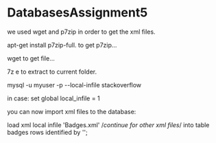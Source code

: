 # DatabasesAssignment5

we used wget and p7zip in order to get the xml files.

apt-get install p7zip-full. to get p7zip...

wget <url> to get file...
  
7z e <full zip file name> to extract to current folder.

mysql -u myuser -p --local-infile stackoverflow

in case: set global local_infile = 1

you can now import xml files to the database:

load xml local infile 'Badges.xml' /*continue for other xml files*/
into table badges
rows identified by '<row>';
